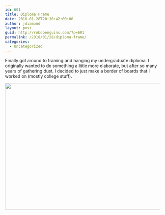 ```yaml
---
id: 601
title: Diploma Frame
date: 2018-01-28T20:10:42+00:00
author: jdiamond
layout: post
guid: http://robopenguins.com/?p=601
permalink: /2018/01/28/diploma-frame/
categories:
  - Uncategorized
---
```

Finally got around to framing and hanging my undergraduate diploma. I originally wanted to do something a little more elaborate, but after so many years of gathering dust, I decided to just make a border of boards that I worked on (mostly college stuff).

[<img class="aligncenter size-large wp-image-602" src="http://robopenguins.com/wp-content/uploads/2018/01/IMG_20180128_115916034-1024x801.jpg" alt="" width="525" height="411" srcset="http://localhost/wp-content/uploads/2018/01/IMG_20180128_115916034-1024x801.jpg 1024w, http://localhost/wp-content/uploads/2018/01/IMG_20180128_115916034-300x235.jpg 300w, http://localhost/wp-content/uploads/2018/01/IMG_20180128_115916034-768x601.jpg 768w" sizes="(max-width: 525px) 100vw, 525px" />](http://robopenguins.com/wp-content/uploads/2018/01/IMG_20180128_115916034.jpg)